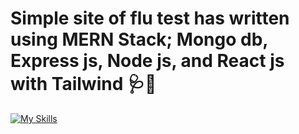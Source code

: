 # Simple site of flu test has written using MERN Stack; Mongo db, Express js, Node js, and React js with Tailwind 🩺🌊
[![My Skills](https://skillicons.dev/icons?i=js,html,css,react,mongo)](https://skillicons.dev)
